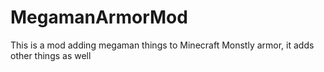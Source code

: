 # MegamanArmorMod
This is a mod adding megaman things to Minecraft
Monstly armor, it adds other things as well
